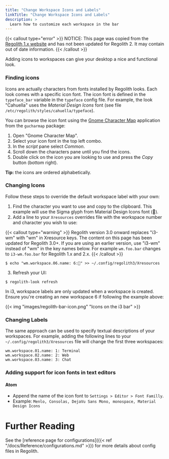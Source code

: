 ```yaml
---
title: "Change Workspace Icons and Labels"
linkTitle: "Change Workspace Icons and Labels"
description: >
  Learn how to customize each workspace in the bar
---
```


{{< callout type="error" >}}
NOTICE: This page was copied from the [Regolith 1.x website](https://regolith-linux.org) and has not been updated for Regolith 2.  It may contain out of date information.
{{< /callout >}}

Adding icons to workspaces can give your desktop a nice and functional look.

### Finding icons

Icons are actually characters from fonts installed by Regolith looks. Each look comes with a specific icon font. The icon font is defined in the `typeface_bar` variable in the `typeface` config file. For example, the look "Cahuella" uses the _Material Design Icons_ font (see file `/etc/regolith/styles/cahuella/typeface`).

You can browse the icon font using the [Gnome Character Map](https://wiki.gnome.org/action/show/Apps/Gucharmap?action=show&redirect=Gucharmap) application from the `gucharmap` package:

1. Open "Gnome Character Map".
2. Select your icon font in the top left combo.
3. In the _script_ pane select _Common_.
4. Scroll down the characters pane until you find the icons.
5. Double click on the icon you are looking to use and press the _Copy_ button (bottom right).

**Tip:** the icons are ordered alphabetically.

### Changing Icons

Follow these steps to override the default workspace label with your own:

1. Find the character you want to use and copy to the clipboard. This example will use the Sigma glyph from Material Design Icons font ().
2. Add a line to your `Xresources` overrides file with the workspace number and character you wish to use:

{{< callout type="warning" >}}
Regolith version 3.0 onward replaces "i3-wm" with "wm" in Xresource keys.  The content on this page has been updated for Regolith 3.0+.  If you are using an earlier version, use "i3-wm" instead of "wm" in the key names below.  For example `wm.foo.bar` changes to `i3-wm.foo.bar` for Regolith 1.x and 2.x.
{{< /callout >}}

```console
$ echo "wm.workspace.06.name: 6:" >> ~/.config/regolith3/Xresources
```

3. Refresh your UI:

```console
$ regolith-look refresh
```

In i3, workspace labels are only updated when a workspace is created. Ensure you're creating an new workspace 6 if following the example above:

{{< img "images/regolith-bar-icon.png" "Icons on the i3 bar" >}}

### Changing Labels

The same approach can be used to specify textual descriptions of your workspaces. For example, adding the following lines to your `~/.config/regolith3/Xresources` file will change the first three workspaces:

```
wm.workspace.01.name: 1: Terminal
wm.workspace.02.name: 2: Web
wm.workspace.03.name: 3: Chat
```

### Adding support for icon fonts in text editors

#### Atom

- Append the name of the icon font to `Settings > Editor > Font Familly`.
- Example: `Menlo, Consolas, DejaVu Sans Mono, monospace, Material Design Icons`

# Further Reading

See the [reference page for configurations]({{< ref "/docs/Reference/configurations.md" >}}) for more details about config files in Regolith.

